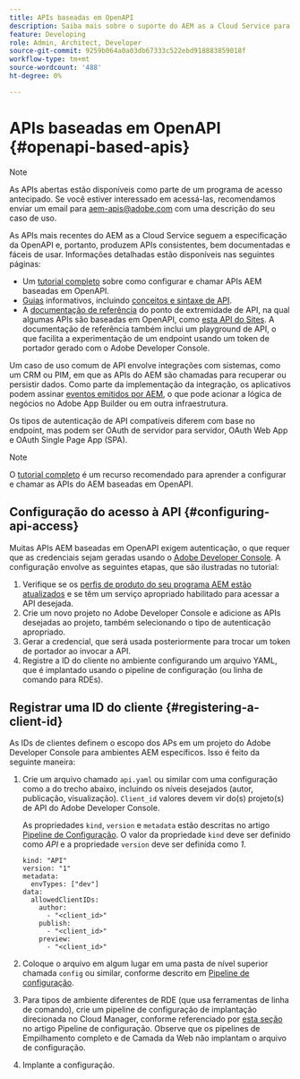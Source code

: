 ```yaml
---
title: APIs baseadas em OpenAPI
description: Saiba mais sobre o suporte do AEM as a Cloud Service para APIs baseadas em OpenAPI
feature: Developing
role: Admin, Architect, Developer
source-git-commit: 9259b064a0a03db67333c522ebd918883859018f
workflow-type: tm+mt
source-wordcount: '488'
ht-degree: 0%

---
```



# APIs baseadas em OpenAPI {#openapi-based-apis}

>[!NOTE]
>
>As APIs abertas estão disponíveis como parte de um programa de acesso antecipado. Se você estiver interessado em acessá-las, recomendamos enviar um email para [aem-apis@adobe.com](mailto:aem-apis@adobe.com) com uma descrição do seu caso de uso.

As APIs mais recentes do AEM as a Cloud Service seguem a especificação da OpenAPI e, portanto, produzem APIs consistentes, bem documentadas e fáceis de usar. Informações detalhadas estão disponíveis nas seguintes páginas:

* Um [tutorial completo](https://experienceleague.adobe.com/en/docs/experience-manager-learn/cloud-service/aem-apis/invoke-openapi-based-aem-apis) sobre como configurar e chamar APIs AEM baseadas em OpenAPI.
* [Guias](https://developer.adobe.com/experience-cloud/experience-manager-apis/guides/) informativos, incluindo [conceitos e sintaxe de API](https://developer.adobe.com/experience-cloud/experience-manager-apis/guides/how-to/).
* A [documentação de referência](https://developer.adobe.com/experience-cloud/experience-manager-apis/) do ponto de extremidade de API, na qual algumas APIs são baseadas em OpenAPI, como [esta API do Sites](https://developer.adobe.com/experience-cloud/experience-manager-apis/api/stable/sites/). A documentação de referência também inclui um playground de API, o que facilita a experimentação de um endpoint usando um token de portador gerado com o Adobe Developer Console.

Um caso de uso comum de API envolve integrações com sistemas, como um CRM ou PIM, em que as APIs do AEM são chamadas para recuperar ou persistir dados. Como parte da implementação da integração, os aplicativos podem assinar [eventos emitidos por AEM](https://experienceleague.adobe.com/en/docs/experience-manager-learn/cloud-service/aem-eventing/overview), o que pode acionar a lógica de negócios no Adobe App Builder ou em outra infraestrutura.

Os tipos de autenticação de API compatíveis diferem com base no endpoint, mas podem ser OAuth de servidor para servidor, OAuth Web App e OAuth Single Page App (SPA).

>[!NOTE]
>
> O [tutorial completo](https://experienceleague.adobe.com/en/docs/experience-manager-learn/cloud-service/aem-apis/invoke-openapi-based-aem-apis) é um recurso recomendado para aprender a configurar e chamar as APIs do AEM baseadas em OpenAPI.


## Configuração do acesso à API {#configuring-api-access}

Muitas APIs AEM baseadas em OpenAPI exigem autenticação, o que requer que as credenciais sejam geradas usando o [Adobe Developer Console](https://developer.adobe.com/developer-console/docs/guides/). A configuração envolve as seguintes etapas, que são ilustradas no tutorial:

1. Verifique se os [perfis de produto do seu programa AEM estão atualizados](/help/onboarding/aem-cs-team-product-profiles.md#aem-product-profiles) e se têm um serviço apropriado habilitado para acessar a API desejada.
1. Crie um novo projeto no Adobe Developer Console e adicione as APIs desejadas ao projeto, também selecionando o tipo de autenticação apropriado.
1. Gerar a credencial, que será usada posteriormente para trocar um token de portador ao invocar a API.
1. Registre a ID do cliente no ambiente configurando um arquivo YAML, que é implantado usando o pipeline de configuração (ou linha de comando para RDEs).

## Registrar uma ID do cliente {#registering-a-client-id}

As IDs de clientes definem o escopo dos APs em um projeto do Adobe Developer Console para ambientes AEM específicos. Isso é feito da seguinte maneira:

1. Crie um arquivo chamado `api.yaml` ou similar com uma configuração como a do trecho abaixo, incluindo os níveis desejados (autor, publicação, visualização). `Client_id` valores devem vir do(s) projeto(s) de API do Adobe Developer Console.

   As propriedades `kind`, `version` e `metadata` estão descritas no artigo [Pipeline de Configuração](/help/operations/config-pipeline.md#common-syntax). O valor da propriedade `kind` deve ser definido como *API* e a propriedade `version` deve ser definida como *1*.

   ```
   kind: "API"
   version: "1"
   metadata:
     envTypes: ["dev"]
   data:
     allowedClientIDs:
       author:
         - "<client_id>"
       publish:
         - "<client_id>"
       preview:
         - "<client_id>"
   ```

1. Coloque o arquivo em algum lugar em uma pasta de nível superior chamada `config` ou similar, conforme descrito em [Pipeline de configuração](/help/operations/config-pipeline.md#folder-structure).
1. Para tipos de ambiente diferentes de RDE (que usa ferramentas de linha de comando), crie um pipeline de configuração de implantação direcionada no Cloud Manager, conforme referenciado por [esta seção](/help/operations/config-pipeline.md#creating-and-managing) no artigo Pipeline de configuração. Observe que os pipelines de Empilhamento completo e de Camada da Web não implantam o arquivo de configuração.
1. Implante a configuração.





